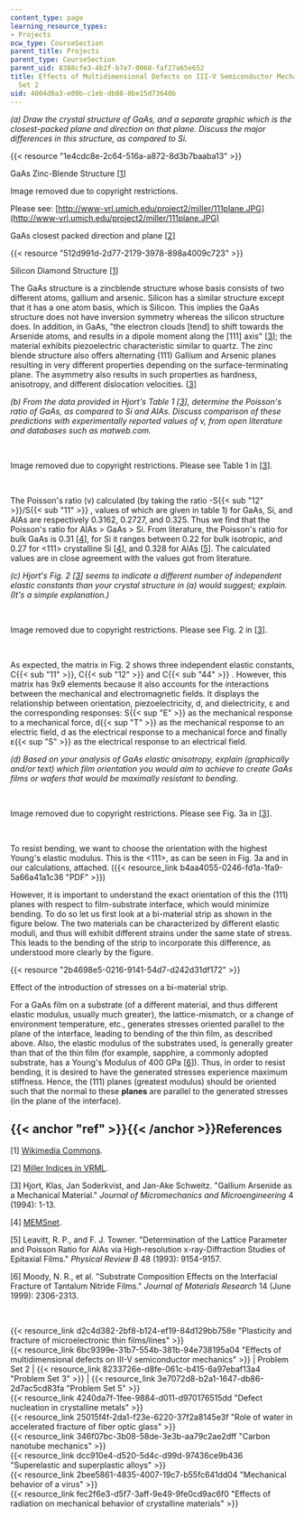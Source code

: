 ```yaml
---
content_type: page
learning_resource_types:
- Projects
ocw_type: CourseSection
parent_title: Projects
parent_type: CourseSection
parent_uid: 8388cfe3-4b2f-b7e7-0060-faf27a65e652
title: Effects of Multidimensional Defects on III-V Semiconductor Mechanics - Problem
  Set 2
uid: 4004d0a3-e09b-c1eb-db08-0be15d73640b
---
```


_(a) Draw the crystal structure of GaAs, and a separate graphic which is the closest-packed plane and direction on that plane. Discuss the major differences in this structure, as compared to Si._

{{< resource "1e4cdc8e-2c64-516a-a872-8d3b7baaba13" >}}

GaAs Zinc-Blende Structure \[[1](#ref)\]

Image removed due to copyright restrictions.

Please see: [http://www-vrl.umich.edu/project2/miller/111plane.JPG](http://www-vrl.umich.edu/project2/miller/111plane.JPG)

GaAs closest packed direction and plane \[[2](#ref)\]

{{< resource "512d991d-2d77-2179-3978-898a4009c723" >}}

Silicon Diamond Structure \[[1](#ref)\]

The GaAs structure is a zincblende structure whose basis consists of two different atoms, gallium and arsenic. Silicon has a similar structure except that it has a one atom basis, which is Silicon. This implies the GaAs structure does not have inversion symmetry whereas the silicon structure does. In addition, in GaAs, "the electron clouds \[tend\] to shift towards the Arsenide atoms, and results in a dipole moment along the \[111\] axis" \[[3](#ref)\]; the material exhibits piezoelectric characteristic similar to quartz. The zinc blende structure also offers alternating (111) Gallium and Arsenic planes resulting in very different properties depending on the surface-terminating plane. The asymmetry also results in such properties as hardness, anisotropy, and different dislocation velocities. \[[3](#ref)\]

_(b) From the data provided in Hjort's Table 1 \[_[_3_](#ref)_\], determine the Poisson's ratio of GaAs, as compared to Si and AlAs. Discuss comparison of these predictions with experimentally reported values of ν, from open literature and databases such as matweb.com._

  
 

Image removed due to copyright restrictions. Please see Table 1 in \[[3](#ref)\].

  
 

The Poisson's ratio (ν) calculated (by taking the ratio -S{{< sub "12" >}}/S{{< sub "11" >}} , values of which are given in table 1) for GaAs, Si, and AlAs are respectively 0.3162, 0.2727, and 0.325. Thus we find that the Poisson's ratio for AlAs > GaAs > Si. From literature, the Poisson's ratio for bulk GaAs is 0.31 \[[4](#ref)\], for Si it ranges between 0.22 for bulk isotropic, and 0.27 for \<111> crystalline Si \[[4](#ref)\], and 0.328 for AlAs \[[5](#ref)\]. The calculated values are in close agreement with the values got from literature.

_(c) Hjort's Fig. 2 \[[3](#ref)\] seems to indicate a different number of independent elastic constants than your crystal structure in (a) would suggest; explain. (It's a simple explanation.)_

  
 

Image removed due to copyright restrictions. Please see Fig. 2 in \[[3](#ref)\].

  
 

As expected, the matrix in Fig. 2 shows three independent elastic constants, C{{< sub "11" >}}, C{{< sub "12" >}} and C{{< sub "44" >}} . However, this matrix has 9x9 elements because it also accounts for the interactions between the mechanical and electromagnetic fields. It displays the relationship between orientation, piezoelectricity, d, and dielectricity, ε and the corresponding responses: S{{< sup "E" >}} as the mechanical response to a mechanical force, d{{< sup "T" >}} as the mechanical response to an electric field, d as the electrical response to a mechanical force and finally ε{{< sup "S" >}} as the electrical response to an electrical field.

_(d) Based on your analysis of GaAs elastic anisotropy, explain (graphically and/or text) which film orientation you would aim to achieve to create GaAs films or wafers that would be maximally resistant to bending._

  
 

Image removed due to copyright restrictions. Please see Fig. 3a in \[[3](#ref)\].

  
 

To resist bending, we want to choose the orientation with the highest Young's elastic modulus. This is the \<111>, as can be seen in Fig. 3a and in our calculations, attached. ({{< resource_link b4aa4055-0246-fd1a-1fa9-5a66a41a1c36 "PDF" >}})

However, it is important to understand the exact orientation of this the (111) planes with respect to film-substrate interface, which would minimize bending. To do so let us first look at a bi-material strip as shown in the figure below. The two materials can be characterized by different elastic moduli, and thus will exhibit different strains under the same state of stress. This leads to the bending of the strip to incorporate this difference, as understood more clearly by the figure.

{{< resource "2b4698e5-0216-9141-54d7-d242d31df172" >}}

Effect of the introduction of stresses on a bi-material strip.

For a GaAs film on a substrate (of a different material, and thus different elastic modulus, usually much greater), the lattice-mismatch, or a change of environment temperature, etc., generates stresses oriented parallel to the plane of the interface, leading to bending of the thin film, as described above. Also, the elastic modulus of the substrates used, is generally greater than that of the thin film (for example, sapphire, a commonly adopted substrate, has a Young's Modulus of 400 GPa \[[6](#ref)\]). Thus, in order to resist bending, it is desired to have the generated stresses experience maximum stiffness. Hence, the (111) planes (greatest modulus) should be oriented such that the normal to these **planes** are parallel to the generated stresses (in the plane of the interface).

{{< anchor "ref" >}}{{< /anchor >}}References
---------------------------------------------

\[1\] [Wikimedia Commons](http://commons.wikimedia.org/wiki/Main_Page).

\[2\] [Miller Indices in VRML](http://www-vrl.umich.edu/project2/miller/index.html).

\[3\] Hjort, Klas, Jan Soderkvist, and Jan-Ake Schweitz. "Gallium Arsenide as a Mechanical Material." _Journal of Micromechanics and Microengineering_ 4 (1994): 1-13.

\[4\] [MEMSnet](http://www.memsnet.org/jobs/).

\[5\] Leavitt, R. P., and F. J. Towner. "Determination of the Lattice Parameter and Poisson Ratio for AlAs via High-resolution x-ray-Diffraction Studies of Epitaxial Films." _Physical Review B_ 48 (1993): 9154-9157.

\[6\] Moody, N. R., et al. "Substrate Composition Effects on the Interfacial Fracture of Tantalum Nitride Films." _Journal of Materials Research_ 14 (June 1999): 2306-2313.

  
  
 

{{< resource_link d2c4d382-2bf8-b124-ef19-84d129bb758e "Plasticity and fracture of microelectronic thin films/lines" >}}  
{{< resource_link 6bc9399e-31b7-554b-381b-94e738195a04 "Effects of multidimensional defects on III-V semiconductor mechanics" >}} | Problem Set 2 | {{< resource_link 8233726e-d8fe-061c-b415-6a97ebaf13a4 "Problem Set 3" >}} | {{< resource_link 3e7072d8-b2a1-1647-db86-2d7ac5cd83fa "Problem Set 5" >}}  
{{< resource_link 4240da7f-1fee-9884-d011-d970176515dd "Defect nucleation in crystalline metals" >}}  
{{< resource_link 25015f4f-2da1-f23e-6220-37f2a8145e3f "Role of water in accelerated fracture of fiber optic glass" >}}  
{{< resource_link 346f07bc-3b08-58de-3e3b-aa79c2ae2dff "Carbon nanotube mechanics" >}}  
{{< resource_link dcc910e4-d520-5d4c-d99d-97436ce9b436 "Superelastic and superplastic alloys" >}}  
{{< resource_link 2bee5861-4835-4007-19c7-b55fc641dd04 "Mechanical behavior of a virus" >}}  
{{< resource_link fec2f6e3-d5f7-3aff-9e49-9fe0cd9ac6f0 "Effects of radiation on mechanical behavior of crystalline materials" >}}